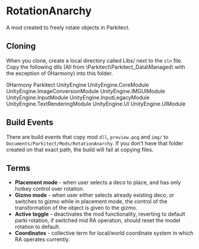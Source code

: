# RotationAnarchy
A mod created to freely rotate objects in Parkitect.

## Cloning
When you clone, create a local directory called Libs/ next to the `sln` file. Copy the following dlls (All from \Parkitect\Parkitect_Data\Managed\ with the exception of 0Harmony) into this folder.

0Harmony
Parkitect
UnityEngine
UnityEngine.CoreModule
UnityEngine.ImageConversionModule
UnityEngine.IMGUIModule
UnityEngine.InputModule
UnityEngine.InputLegacyModule
UnityEngine.TextRenderingModule
UnityEngine.UI
UnityEngine.UIModule

## Build Events
There are build events that copy mod `dll`, `preview.png` and `img/` to `Documents/Parkitect/Mods/RotationAnarchy`. If you don't have that folder created on that exact path, the build will fail at copying files.

## Terms
- **Placement mode** - when user selects a deco to place, and has only hotkey control over rotation.
- **Gizmo mode** - when user either selects already existing deco, or switches to gizmo while in placement mode, the control of the transformation of the object is given to the gizmo.
- **Active toggle** - deactivates the mod functionality, reverting to default parki rotation, if switched mid RA operation, should reset the model rotation to default.
- **Coordinates** - collective term for local/world coordinate system in which RA operates currently. 
